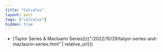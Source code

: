 ```yaml
---
title: "Calculus"
layout: post
tags: ["calculus"]
hidden: true
---
```




- [Taylor Series & Macluarin Series]({{"/2022/10/29/talyor-series-and-maclaurin-series.html" | relative_url}})